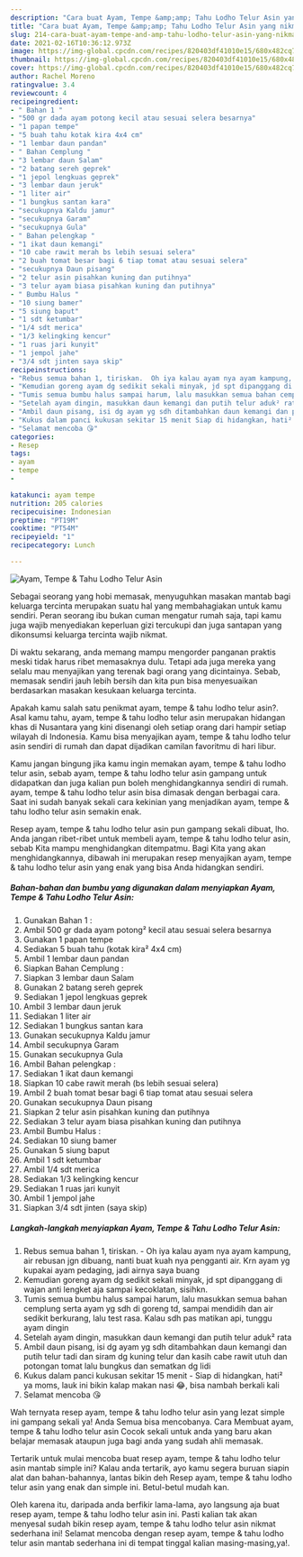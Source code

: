 ```yaml
---
description: "Cara buat Ayam, Tempe &amp;amp; Tahu Lodho Telur Asin yang nikmat Untuk Jualan"
title: "Cara buat Ayam, Tempe &amp;amp; Tahu Lodho Telur Asin yang nikmat Untuk Jualan"
slug: 214-cara-buat-ayam-tempe-and-amp-tahu-lodho-telur-asin-yang-nikmat-untuk-jualan
date: 2021-02-16T10:36:12.973Z
image: https://img-global.cpcdn.com/recipes/820403df41010e15/680x482cq70/ayam-tempe-tahu-lodho-telur-asin-foto-resep-utama.jpg
thumbnail: https://img-global.cpcdn.com/recipes/820403df41010e15/680x482cq70/ayam-tempe-tahu-lodho-telur-asin-foto-resep-utama.jpg
cover: https://img-global.cpcdn.com/recipes/820403df41010e15/680x482cq70/ayam-tempe-tahu-lodho-telur-asin-foto-resep-utama.jpg
author: Rachel Moreno
ratingvalue: 3.4
reviewcount: 4
recipeingredient:
- " Bahan 1 "
- "500 gr dada ayam potong kecil atau sesuai selera besarnya"
- "1 papan tempe"
- "5 buah tahu kotak kira 4x4 cm"
- "1 lembar daun pandan"
- " Bahan Cemplung "
- "3 lembar daun Salam"
- "2 batang sereh geprek"
- "1 jepol lengkuas geprek"
- "3 lembar daun jeruk"
- "1 liter air"
- "1 bungkus santan kara"
- "secukupnya Kaldu jamur"
- "secukupnya Garam"
- "secukupnya Gula"
- " Bahan pelengkap "
- "1 ikat daun kemangi"
- "10 cabe rawit merah bs lebih sesuai selera"
- "2 buah tomat besar bagi 6 tiap tomat atau sesuai selera"
- "secukupnya Daun pisang"
- "2 telur asin pisahkan kuning dan putihnya"
- "3 telur ayam biasa pisahkan kuning dan putihnya"
- " Bumbu Halus "
- "10 siung bamer"
- "5 siung baput"
- "1 sdt ketumbar"
- "1/4 sdt merica"
- "1/3 kelingking kencur"
- "1 ruas jari kunyit"
- "1 jempol jahe"
- "3/4 sdt jinten saya skip"
recipeinstructions:
- "Rebus semua bahan 1, tiriskan.  Oh iya kalau ayam nya ayam kampung, air rebusan jgn dibuang, nanti buat kuah nya pengganti air. Krn ayam yg kupakai ayam pedaging, jadi airnya saya buang"
- "Kemudian goreng ayam dg sedikit sekali minyak, jd spt dipanggang di wajan anti lengket aja sampai kecoklatan, sisihkn."
- "Tumis semua bumbu halus sampai harum, lalu masukkan semua bahan cemplung serta ayam yg sdh di goreng td, sampai mendidih dan air sedikit berkurang, lalu test rasa. Kalau sdh pas matikan api, tunggu ayam dingin"
- "Setelah ayam dingin, masukkan daun kemangi dan putih telur aduk² rata"
- "Ambil daun pisang, isi dg ayam yg sdh ditambahkan daun kemangi dan putih telur tadi dan siram dg kuning telur dan kasih cabe rawit utuh dan potongan tomat lalu bungkus dan sematkan dg lidi"
- "Kukus dalam panci kukusan sekitar 15 menit Siap di hidangkan, hati² ya moms, lauk ini bikin kalap makan nasi 😂, bisa nambah berkali kali"
- "Selamat mencoba 😘"
categories:
- Resep
tags:
- ayam
- tempe
- 

katakunci: ayam tempe  
nutrition: 205 calories
recipecuisine: Indonesian
preptime: "PT19M"
cooktime: "PT54M"
recipeyield: "1"
recipecategory: Lunch

---
```



![Ayam, Tempe &amp; Tahu Lodho Telur Asin](https://img-global.cpcdn.com/recipes/820403df41010e15/680x482cq70/ayam-tempe-tahu-lodho-telur-asin-foto-resep-utama.jpg)

Sebagai seorang yang hobi memasak, menyuguhkan masakan mantab bagi keluarga tercinta merupakan suatu hal yang membahagiakan untuk kamu sendiri. Peran seorang ibu bukan cuman mengatur rumah saja, tapi kamu juga wajib menyediakan keperluan gizi tercukupi dan juga santapan yang dikonsumsi keluarga tercinta wajib nikmat.

Di waktu  sekarang, anda memang mampu mengorder panganan praktis meski tidak harus ribet memasaknya dulu. Tetapi ada juga mereka yang selalu mau menyajikan yang terenak bagi orang yang dicintainya. Sebab, memasak sendiri jauh lebih bersih dan kita pun bisa menyesuaikan berdasarkan masakan kesukaan keluarga tercinta. 



Apakah kamu salah satu penikmat ayam, tempe &amp; tahu lodho telur asin?. Asal kamu tahu, ayam, tempe &amp; tahu lodho telur asin merupakan hidangan khas di Nusantara yang kini disenangi oleh setiap orang dari hampir setiap wilayah di Indonesia. Kamu bisa menyajikan ayam, tempe &amp; tahu lodho telur asin sendiri di rumah dan dapat dijadikan camilan favoritmu di hari libur.

Kamu jangan bingung jika kamu ingin memakan ayam, tempe &amp; tahu lodho telur asin, sebab ayam, tempe &amp; tahu lodho telur asin gampang untuk didapatkan dan juga kalian pun boleh menghidangkannya sendiri di rumah. ayam, tempe &amp; tahu lodho telur asin bisa dimasak dengan berbagai cara. Saat ini sudah banyak sekali cara kekinian yang menjadikan ayam, tempe &amp; tahu lodho telur asin semakin enak.

Resep ayam, tempe &amp; tahu lodho telur asin pun gampang sekali dibuat, lho. Anda jangan ribet-ribet untuk membeli ayam, tempe &amp; tahu lodho telur asin, sebab Kita mampu menghidangkan ditempatmu. Bagi Kita yang akan menghidangkannya, dibawah ini merupakan resep menyajikan ayam, tempe &amp; tahu lodho telur asin yang enak yang bisa Anda hidangkan sendiri.

<!--inarticleads1-->

##### Bahan-bahan dan bumbu yang digunakan dalam menyiapkan Ayam, Tempe &amp; Tahu Lodho Telur Asin:

1. Gunakan  Bahan 1 :
1. Ambil 500 gr dada ayam potong² kecil atau sesuai selera besarnya
1. Gunakan 1 papan tempe
1. Sediakan 5 buah tahu (kotak kira² 4x4 cm)
1. Ambil 1 lembar daun pandan
1. Siapkan  Bahan Cemplung :
1. Siapkan 3 lembar daun Salam
1. Gunakan 2 batang sereh geprek
1. Sediakan 1 jepol lengkuas geprek
1. Ambil 3 lembar daun jeruk
1. Sediakan 1 liter air
1. Sediakan 1 bungkus santan kara
1. Gunakan secukupnya Kaldu jamur
1. Ambil secukupnya Garam
1. Gunakan secukupnya Gula
1. Ambil  Bahan pelengkap :
1. Sediakan 1 ikat daun kemangi
1. Siapkan 10 cabe rawit merah (bs lebih sesuai selera)
1. Ambil 2 buah tomat besar bagi 6 tiap tomat atau sesuai selera
1. Gunakan secukupnya Daun pisang
1. Siapkan 2 telur asin pisahkan kuning dan putihnya
1. Sediakan 3 telur ayam biasa pisahkan kuning dan putihnya
1. Ambil  Bumbu Halus :
1. Sediakan 10 siung bamer
1. Gunakan 5 siung baput
1. Ambil 1 sdt ketumbar
1. Ambil 1/4 sdt merica
1. Sediakan 1/3 kelingking kencur
1. Sediakan 1 ruas jari kunyit
1. Ambil 1 jempol jahe
1. Siapkan 3/4 sdt jinten (saya skip)




<!--inarticleads2-->

##### Langkah-langkah menyiapkan Ayam, Tempe &amp; Tahu Lodho Telur Asin:

1. Rebus semua bahan 1, tiriskan.  - Oh iya kalau ayam nya ayam kampung, air rebusan jgn dibuang, nanti buat kuah nya pengganti air. Krn ayam yg kupakai ayam pedaging, jadi airnya saya buang
1. Kemudian goreng ayam dg sedikit sekali minyak, jd spt dipanggang di wajan anti lengket aja sampai kecoklatan, sisihkn.
1. Tumis semua bumbu halus sampai harum, lalu masukkan semua bahan cemplung serta ayam yg sdh di goreng td, sampai mendidih dan air sedikit berkurang, lalu test rasa. Kalau sdh pas matikan api, tunggu ayam dingin
1. Setelah ayam dingin, masukkan daun kemangi dan putih telur aduk² rata
1. Ambil daun pisang, isi dg ayam yg sdh ditambahkan daun kemangi dan putih telur tadi dan siram dg kuning telur dan kasih cabe rawit utuh dan potongan tomat lalu bungkus dan sematkan dg lidi
1. Kukus dalam panci kukusan sekitar 15 menit - Siap di hidangkan, hati² ya moms, lauk ini bikin kalap makan nasi 😂, bisa nambah berkali kali
1. Selamat mencoba 😘




Wah ternyata resep ayam, tempe &amp; tahu lodho telur asin yang lezat simple ini gampang sekali ya! Anda Semua bisa mencobanya. Cara Membuat ayam, tempe &amp; tahu lodho telur asin Cocok sekali untuk anda yang baru akan belajar memasak ataupun juga bagi anda yang sudah ahli memasak.

Tertarik untuk mulai mencoba buat resep ayam, tempe &amp; tahu lodho telur asin mantab simple ini? Kalau anda tertarik, ayo kamu segera buruan siapin alat dan bahan-bahannya, lantas bikin deh Resep ayam, tempe &amp; tahu lodho telur asin yang enak dan simple ini. Betul-betul mudah kan. 

Oleh karena itu, daripada anda berfikir lama-lama, ayo langsung aja buat resep ayam, tempe &amp; tahu lodho telur asin ini. Pasti kalian tak akan menyesal sudah bikin resep ayam, tempe &amp; tahu lodho telur asin nikmat sederhana ini! Selamat mencoba dengan resep ayam, tempe &amp; tahu lodho telur asin mantab sederhana ini di tempat tinggal kalian masing-masing,ya!.

